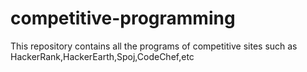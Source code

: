 # competitive-programming
This repository contains all the programs of competitive sites such as HackerRank,HackerEarth,Spoj,CodeChef,etc

